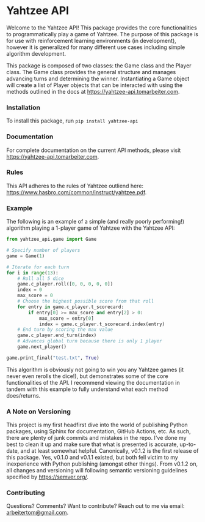 # Yahtzee API
Welcome to the Yahtzee API! This package provides the core functionalities to programmatically play a game of Yahtzee. The purpose of this package is for use with reinforcement learning environments (in development), however it is generalized for many different use cases including simple algorithm development. 

This package is composed of two classes: the Game class and the Player class. The Game class provides the general structure and manages advancing turns and determining the winner. 
Instantiating a Game object will create a list of Player objects that can be interacted with using the methods outlined in the docs at https://yahtzee-api.tomarbeiter.com.

### Installation
To install this package, run `pip install yahtzee-api`

### Documentation
For complete documentation on the current API methods, please visit https://yahtzee-api.tomarbeiter.com.

### Rules
This API adheres to the rules of Yahtzee outliend here: https://www.hasbro.com/common/instruct/yahtzee.pdf.

### Example
The following is an example of a simple (and really poorly performing!) algorithm playing a 1-player game of Yahtzee with the Yahtzee API:

```python
from yahtzee_api.game import Game

# Specify number of players
game = Game(1)  

# Iterate for each turn
for i in range(13):
    # Roll all 5 dice
    game.c_player.roll([0, 0, 0, 0, 0])
    index = 0
    max_score = 0
    # Choose the highest possible score from that roll
    for entry in game.c_player.t_scorecard:
        if entry[0] >= max_score and entry[2] > 0:
            max_score = entry[0]
            index = game.c_player.t_scorecard.index(entry)
    # End turn by scoring the max value
    game.c_player.end_turn(index)
    # Advances global turn because there is only 1 player
    game.next_player()

game.print_final("test.txt", True)
```
This algorithm is obviously not going to win you any Yahtzee games (it never even rerolls the dice!), but demonstrates some of the core functionalities of the API. I recommend viewing the documentation in tandem with this example to fully understand what each method does/returns.

### A Note on Versioning
This project is my first headfirst dive into the world of publishing Python packages, using Sphinx for documentation, GitHub Actions, etc. As such, there are plenty of junk commits and mistakes in the repo. I've done my best to clean it up and make sure that what is presented is accurate, up-to-date, and at least somewhat helpful. 
Canonically, v0.1.2 is the first release of this package. Yes, v0.1.0 and v0.1.1 existed, but both fell victim to my inexperience with Python publishing (amongst other things). From v0.1.2 on, all changes and versioning will following semantic versioning guidelines specified by https://semver.org/.

### Contributing
Questions? Comments? Want to contribute? Reach out to me via email: arbeitertom@gmail.com.
